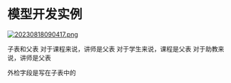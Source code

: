 # 模型开发实例

[![20230818090417.png](https://i.postimg.cc/jdg3YH1X/20230818090417.png)](https://postimg.cc/mt9yQHBz)

子表和父表
对于课程来说，讲师是父表
对于学生来说，课程是父表
对于助教来说，讲师是父表

外检字段是写在子表中的